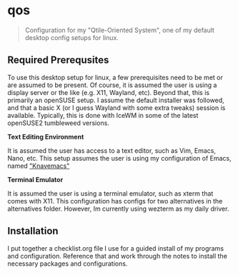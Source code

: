 # qos
> Configuration for my "Qtile-Oriented System", one of my default desktop config setups for linux.

## Required Prerequsites
To use this desktop setup for linux, a few prerequisites need to be met or are assumed to be present. 
Of course, it is assumed the user is using a display server or the like (e.g. X11, Wayland, etc).
Beyond that, this is primarily an openSUSE setup. I assume the default installer was followed,
and that a basic X (or I guess Wayland with some extra tweaks) session is available. Typically,
this is done with IceWM in some of the latest openSUSE2 tumbleweed versions.

**Text Editing Environment**

It is assumed the user has access to a text editor, such as Vim, Emacs, Nano, etc.
This setup assumes the user is using my configuration of Emacs, named
["Knavemacs"](https://github.com/knaveightt/knavemacs)

**Terminal Emulator**

It is assumed the user is using a terminal emulator, such as xterm that comes with X11.
This configuration has configs for two alternatives in the alternatives folder. However,
Im currently using wezterm as my daily driver.

## Installation
I put together a checklist.org file I use for a guided install of my programs and configuration.
Reference that and work through the notes to install the necessary packages and configurations.